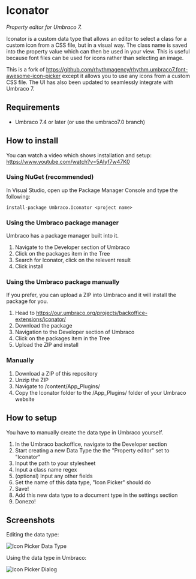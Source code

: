 Iconator
==
_Property editor for Umbraco 7._

Iconator is a custom data type that allows an editor to select a class for a custom icon from a CSS file, but in a visual way. The class name is saved into the property value which can then be used in your view. This is useful because font files can be used for icons rather than selecting an image.

This is a fork of https://github.com/rhythmagency/rhythm.umbraco7.font-awesome-icon-picker except it allows you to use any icons from a custom CSS file. The UI has also been updated to seamlessly integrate with Umbraco 7.

## Requirements

- Umbraco 7.4 or later (or use the umbraco7.0 branch)

## How to install

You can watch a video which shows installation and setup: https://www.youtube.com/watch?v=5AIyf7w47K0

### Using NuGet (recommended)

In Visual Studio, open up the Package Manager Console and type the following:

```install-package Umbraco.Iconator <project name>```

### Using the Umbraco package manager

Umbraco has a package manager built into it.

1. Navigate to the Developer section of Umbraco
2. Click on the packages item in the Tree
3. Search for Iconator, click on the relevent result
4. Click install

### Using the Umbraco package manually

If you prefer, you can upload a ZIP into Umbraco and it will install the package for you.

1. Head to https://our.umbraco.org/projects/backoffice-extensions/iconator/
2. Download the package
3. Navigation to the Developer section of Umbraco
4. Click on the packages item in the Tree
5. Upload the ZIP and install

### Manually

1. Download a ZIP of this repository
2. Unzip the ZIP
3. Navigate to /content/App_Plugins/
4. Copy the Iconator folder to the /App_Plugins/ folder of your Umbraco website

## How to setup

You have to manually create the data type in Umbraco yourself.

1. In the Umbraco backoffice, navigate to the Developer section
2. Start creating a new Data Type the the "Property editor" set to "Iconator"
3. Input the path to your stylesheet
4. Input a class name regex
5. (optional) Input any other fields
6. Set the name of this data type, "Icon Picker" should do
7. Save!
8. Add this new data type to a document type in the settings section
9. Donezo!

## Screenshots

Editing the data type:

![Icon Picker Data Type](https://github.com/HarveyWilliams/Iconator/blob/umbraco7.4/screenshots/IconPickerDataType.png "Icon Picker Data Type")

Using the data type in Umbraco:

![Icon Picker Dialog](https://github.com/HarveyWilliams/Iconator/blob/umbraco7.4/screenshots/IconPickerDialog.png "Icon Picker Dialog")

